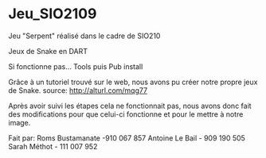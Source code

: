 Jeu_SIO2109
===========

Jeu "Serpent" réalisé dans le cadre de SIO210

Jeux de Snake en DART

Si fonctionne pas…  Tools puis Pub install 

Grâce à un tutoriel trouvé sur le web, nous avons pu créer notre propre jeux de Snake. 
source: http://alturl.com/mqg77

Après avoir suivi les étapes cela ne fonctionnait pas, nous avons donc fait des modifications pour que celui-ci fonctionne et pour le mettre à notre image. 

Fait par:
Roms Bustamanate -910 067 857 
Antoine Le Bail - 909 190 505
Sarah Méthot - 111 007 952
